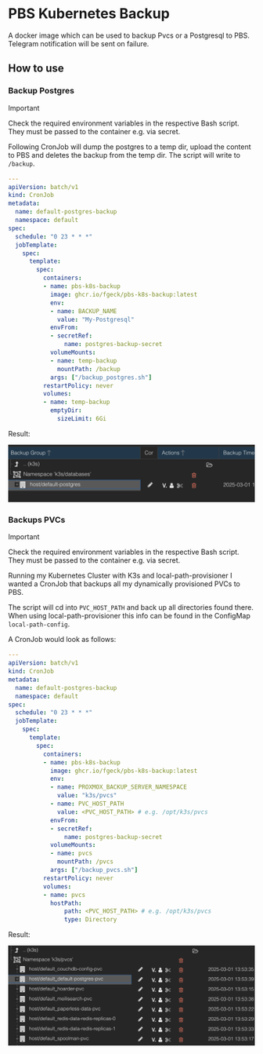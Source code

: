 # PBS Kubernetes Backup

A docker image which can be used to backup Pvcs or a Postgresql to PBS. Telegram notification will be sent on failure.

## How to use

### Backup Postgres

> [!IMPORTANT]
> Check the required environment variables in the respective Bash script. They must be passed to the container e.g. via secret.

Following CronJob will dump the postgres to a temp dir, upload the content to PBS and deletes the backup from the temp dir. The script will write to `/backup`.

```yaml
---
apiVersion: batch/v1
kind: CronJob
metadata:
  name: default-postgres-backup
  namespace: default
spec:
  schedule: "0 23 * * *"
  jobTemplate:
    spec:
      template:
        spec:
          containers:
          - name: pbs-k8s-backup
            image: ghcr.io/fgeck/pbs-k8s-backup:latest
            env:
            - name: BACKUP_NAME
              value: "My-Postgresql"  
            envFrom:
            - secretRef:
                name: postgres-backup-secret
            volumeMounts:
            - name: temp-backup
              mountPath: /backup
            args: ["/backup_postgres.sh"]
          restartPolicy: never
          volumes:
          - name: temp-backup
            emptyDir:
              sizeLimit: 6Gi
```

Result:

![postgres_backup](./images/postgres_backup.png)

### Backups PVCs

> [!IMPORTANT]
> Check the required environment variables in the respective Bash script. They must be passed to the container e.g. via secret.

Running my Kubernetes Cluster with K3s and local-path-provisioner I wanted a CronJob that backups all my dynamically provisioned PVCs to PBS.

The script will cd into `PVC_HOST_PATH` and back up all directories found there. When using local-path-provisioner this info can be found in the ConfigMap `local-path-config`.

A CronJob would look as follows:

```yaml
---
apiVersion: batch/v1
kind: CronJob
metadata:
  name: default-postgres-backup
  namespace: default
spec:
  schedule: "0 23 * * *"
  jobTemplate:
    spec:
      template:
        spec:
          containers:
          - name: pbs-k8s-backup
            image: ghcr.io/fgeck/pbs-k8s-backup:latest
            env:
            - name: PROXMOX_BACKUP_SERVER_NAMESPACE
              value: "k3s/pvcs"
            - name: PVC_HOST_PATH
              value: <PVC_HOST_PATH> # e.g. /opt/k3s/pvcs
            envFrom:
            - secretRef:
                name: postgres-backup-secret
            volumeMounts:
            - name: pvcs
              mountPath: /pvcs
            args: ["/backup_pvcs.sh"]
          restartPolicy: never
          volumes:
          - name: pvcs
            hostPath:
                path: <PVC_HOST_PATH> # e.g. /opt/k3s/pvcs
                type: Directory
```

Result:

![pvc_backups](./images/pvc_backup.png)